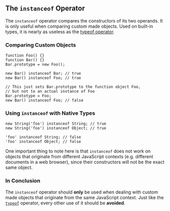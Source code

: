 ## The `instanceof` Operator

The `instanceof` operator compares the constructors of its two operands. It is 
only useful when comparing custom made objects. Used on built-in types, it is
nearly as useless as the [typeof operator](#types.typeof).

### Comparing Custom Objects

    function Foo() {}
    function Bar() {}
    Bar.prototype = new Foo();

    new Bar() instanceof Bar; // true
    new Bar() instanceof Foo; // true

    // This just sets Bar.prototype to the function object Foo,
    // but not to an actual instance of Foo
    Bar.prototype = Foo;
    new Bar() instanceof Foo; // false

### Using `instanceof` with Native Types

    new String('foo') instanceof String; // true
    new String('foo') instanceof Object; // true

    'foo' instanceof String; // false
    'foo' instanceof Object; // false

One important thing to note here is that `instanceof` does not work on objects 
that originate from different JavaScript contexts (e.g. different documents
in a web browser), since their constructors will not be the exact same object.

### In Conclusion

The `instanceof` operator should **only** be used when dealing with custom made 
objects that originate from the same JavaScript context. Just like the
[`typeof`](#types.typeof) operator, every other use of it should be **avoided**.

